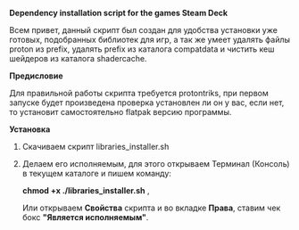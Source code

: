 **Dependency installation script for the games Steam Deck**


Всем привет, данный скрипт был создан для удобства установки уже готовых, подобранных библиотек для игр, а так же умеет удалять файлы proton из prefix, удалять prefix из каталога compatdata и чистить кеш шейдеров из каталога shadercache.

**Предисловие**

Для правильной работы скрипта требуется protontriks, при первом запуске будет произведена проверка установлен ли он у вас, если нет, то установит самостоятельно flatpak версию программы.

**Установка**

1. Скачиваем скрипт libraries_installer.sh
2. Делаем его исполняемым, для этого открываем Терминал (Консоль) в текущем каталоге и пишем команду:
   
   **chmod +x ./libraries_installer.sh** ,
   
   Или открываем **Свойства** скрипта и во вкладке **Права**, ставим чек бокс **"Является исполняемым"**.
   

